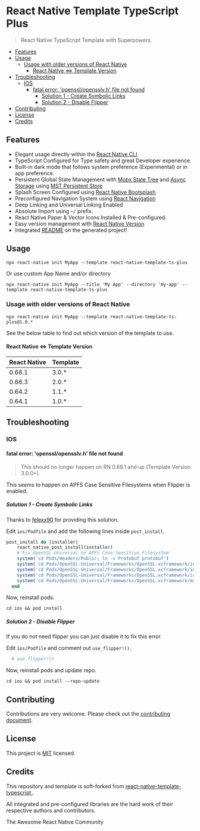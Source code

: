 # React Native Template TypeScript Plus <!-- omit in toc -->

> React Native TypeScript Template with Superpowers.

- [Features](#features)
- [Usage](#usage)
  - [Usage with older versions of React Native](#usage-with-older-versions-of-react-native)
    - [React Native <=> Template Version](#react-native--template-version)
- [Troubleshooting](#troubleshooting)
  - [IOS](#ios)
    - [fatal error: 'openssl/opensslv.h' file not found](#fatal-error-opensslopensslvh-file-not-found)
      - [Solution 1 - Create Symbolic Links](#solution-1---create-symbolic-links)
      - [Solution 2 - Disable Flipper](#solution-2---disable-flipper)
- [Contributing](#contributing)
- [License](#license)
- [Credits](#credits)

## Features

- Elegant usage directly within the [React Native CLI](https://github.com/react-native-community/cli)
- TypeScript Configured for Type safety and great Developer experience.
- Built-in dark mode that follows system preference (Experimental) or in app preference.
- Persistent Global State Management with [Mobx State Tree](https://github.com/mobxjs/mobx-state-tree) and [Async Storage](https://github.com/react-native-async-storage/async-storage) using [MST Persistent Store](https://github.com/kuasha420/mst-persistent-store)
- Splash Screen Configured using [React Native Bootsplash](https://github.com/zoontek/react-native-bootsplash)
- Preconfigured Navigation System using [React Navigation](https://reactnavigation.org/)
- Deep Linking and Universal Linking Enabled
- Absolute Import using `~/` prefix.
- React Native Paper & Vector Icons Installed & Pre-configured.
- Easy version management with [React Native Version](https://github.com/stovmascript/react-native-version)
- Integrated [README](template/README.md) on the generated project!

## Usage

`npx react-native init MyApp --template react-native-template-ts-plus`

Or use custom App Name and/or directory

`npx react-native init MyApp --title 'My App' --directory 'my-app' --template react-native-template-ts-plus`

### Usage with older versions of React Native

`npx react-native init MyApp --template react-native-template-ts-plus@1.0.*`

See the below table to find out which version of the template to use.

#### React Native <=> Template Version

<!-- start version-matrix -->

| React Native | Template |
| ------------ | -------- |
| 0.68.1       | 3.0.\*   |
| 0.66.3       | 2.0.\*   |
| 0.64.2       | 1.1.\*   |
| 0.64.1       | 1.0.\*   |

<!-- end version-matrix -->

## Troubleshooting

### IOS

#### fatal error: 'openssl/opensslv.h' file not found

> This should no longer happen on RN 0.68.1 and up (Template Version 3.0.0+).

This seems to happen on APFS Case Sensitive Filesystems when Flipper is enabled.

##### Solution 1 - Create Symbolic Links

Thanks to [felexx90](https://github.com/facebook/react-native/issues/28409#issuecomment-833182353) for providing this solution.

Edit `ios/Podfile` and add the following lines inside `post_install`.

```ruby
post_install do |installer|
    react_native_post_install(installer)
    # Fix OpenSSL-Universal on APFS Case Sensitive Filesystem
    system('cd Pods/Headers/Public; ln -s Protobuf protobuf')
    system('cd Pods/OpenSSL-Universal/Frameworks/OpenSSL.xcframework/ios-arm64_arm64e_armv7_armv7s; ln -sfh OpenSSL.framework openssl.framework')
    system('cd Pods/OpenSSL-Universal/Frameworks/OpenSSL.xcframework/ios-arm64_i386_x86_64-simulator; ln -sfh OpenSSL.framework openssl.framework')
    system('cd Pods/OpenSSL-Universal/Frameworks/OpenSSL.xcframework/ios-arm64_x86_64-maccatalyst; ln -sfh OpenSSL.framework openssl.framework')
    system('cd Pods/OpenSSL-Universal/Frameworks/OpenSSL.xcframework/macos-arm64_arm64e_x86_64; ln -sfh OpenSSL.framework openssl.framework')
  end
```

Now, reinstall pods.

`cd ios && pod install`

##### Solution 2 - Disable Flipper

If you do not need flipper you can just disable it to fix this error.

Edit `ios/Podfile` and comment out `use_flipper!()`.

```ruby
  # use_flipper!()
```

Now, reinstall pods and update repo.

`cd ios && pod install --repo-update`

## Contributing

Contributions are very welcome. Please check out the [contributing document](CONTRIBUTING.md).

## License

This project is [MIT](LICENSE) licensed.

## Credits

This repository and template is soft-forked from [ react-native-template-typescript ](https://github.com/react-native-community/react-native-template-typescript).

All integrated and pre-configured libraries are the hard work of their respective authors and contributors.

The Awesome React Native Community
